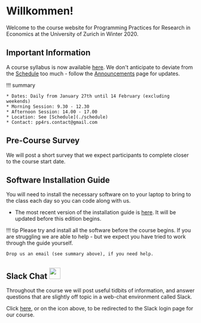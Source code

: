 # Willkommen!

Welcome to the course website for Programming Practices for Research in Economics at the University of Zurich in Winter 2020.


## Important Information

A course syllabus is now available [here](assets/pp4rs-syllabus.pdf).
We don't anticipate to deviate from the [Schedule](./schedule) too much - follow the [Announcements](./announcements) page for updates.

!!! summary

    * Dates: Daily from January 27th until 14 February (excluding weekends)
    * Morning Session: 9.30 - 12.30
    * Afternoon Session: 14.00 - 17.00
    * Location: See [Schedule](./schedule)
    * Contact: pp4rs.contact@gmail.com

## Pre-Course Survey
<!-- (YOUR LINK) -->

<!-- Please fill out the pre-course survey before the course begins. You can find it [here](YOUR LINK) -->

We will post a short survey that we expect participants to complete closer to the course start date.


## Software Installation Guide

You will need to install the necessary software on to your laptop to bring to the class each day so you can code along with us.

*   The most recent version of the installation guide is [here](https://pp4rs.github.io/installation-guide/). It will be updated before this edition begins.


!!! tip
    Please try and install all the software before the course begins.
    If you are struggling we are able to help - but we expect you have tried to work through the guide yourself.

    Drop us an email (see summary above), if you need help.

## Slack Chat [<img src="https://maxcdn.icons8.com/Share/icon/Logos//slack1600.png" height="30" />](https://pp4rs.slack.com/)

Throughout the course we will post useful tidbits of information, and answer questions that are slightly off topic in a web-chat environment called Slack.

Click [here](https://pp4rs.slack.com/), or on the icon above, to be redirected to the Slack login page for our course.
